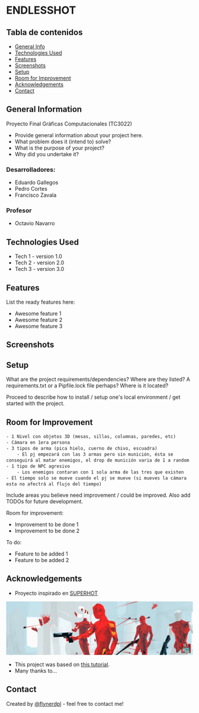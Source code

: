 # ENDLESSHOT

## Tabla de contenidos
* [General Info](#general-information)
* [Technologies Used](#technologies-used)
* [Features](#features)
* [Screenshots](#screenshots)
* [Setup](#setup)
* [Room for Improvement](#room-for-improvement)
* [Acknowledgements](#acknowledgements)
* [Contact](#contact)

## General Information
Proyecto Final Gráficas Computacionales (TC3022)
- Provide general information about your project here.
- What problem does it (intend to) solve?
- What is the purpose of your project?
- Why did you undertake it?

### Desarrolladores:
- Eduardo Gallegos
- Pedro Cortes
- Francisco Zavala
### Profesor
- Octavio Navarro

## Technologies Used
- Tech 1 - version 1.0
- Tech 2 - version 2.0
- Tech 3 - version 3.0

## Features
List the ready features here:
- Awesome feature 1
- Awesome feature 2
- Awesome feature 3

## Screenshots

## Setup
What are the project requirements/dependencies? Where are they listed? A requirements.txt or a Pipfile.lock file perhaps? Where is it located?

Proceed to describe how to install / setup one's local environment / get started with the project.

## Room for Improvement
    - 1 Nivel con objetos 3D (mesas, sillas, columnas, paredes, etc)
    - Cámara en 1era persona
    - 3 tipos de arma (pica hielo, cuerno de chivo, escuadra)
        - El pj empezará con las 3 armas pero sin munición, ésta se conseguirá al matar enemigos, el drop de munición varia de 1 a random
    - 1 tipo de NPC agresivo
        - Los enemigos contaran con 1 sola arma de las tres que existen
    - El tiempo solo se mueve cuando el pj se mueve (si mueves la cámara esta no afectrá al flujo del tiempo)

Include areas you believe need improvement / could be improved. Also add TODOs for future development.

Room for improvement:
- Improvement to be done 1
- Improvement to be done 2

To do:
- Feature to be added 1
- Feature to be added 2


## Acknowledgements
- Proyecto inspirado en [SUPERHOT](https://superhotgame.com/)

![Demo](./images/superhot.gif)
- This project was based on [this tutorial](https://www.example.com).
- Many thanks to...
<!-- https://github.com/ritaly/README-cheatsheet -->

## Contact
Created by [@flynerdpl](https://www.flynerd.pl/) - feel free to contact me!